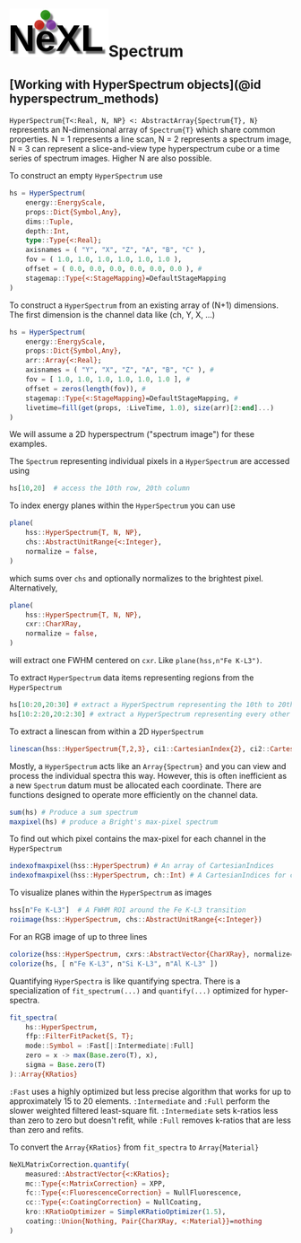 # ![](NeXL_sm.png)Spectrum
## [Working with HyperSpectrum objects](@id hyperspectrum_methods)

`HyperSpectrum{T<:Real, N, NP} <: AbstractArray{Spectrum{T}, N}` represents an N-dimensional array of `Spectrum{T}`
which share common properties. N = 1 represents a line scan, N = 2 represents a spectrum image, N = 3 can represent
a slice-and-view type hyperspectrum cube or a time series of spectrum images.  Higher N are also possible.

To construct an empty `HyperSpectrum` use
```julia
hs = HyperSpectrum(
    energy::EnergyScale,
    props::Dict{Symbol,Any},
    dims::Tuple,
    depth::Int,
    type::Type{<:Real};
    axisnames = ( "Y", "X", "Z", "A", "B", "C" ), 
    fov = ( 1.0, 1.0, 1.0, 1.0, 1.0, 1.0 ),
    offset = ( 0.0, 0.0, 0.0, 0.0, 0.0, 0.0 ), #
    stagemap::Type{<:StageMapping}=DefaultStageMapping
)
```

To construct a `HyperSpectrum` from an existing array of (N+1) dimensions.  The first dimension is the channel data like (ch, Y, X, ...)
```julia
hs = HyperSpectrum(
    energy::EnergyScale, 
    props::Dict{Symbol,Any}, 
    arr::Array{<:Real};
    axisnames = ( "Y", "X", "Z", "A", "B", "C" ), #
    fov = [ 1.0, 1.0, 1.0, 1.0, 1.0, 1.0 ], #
    offset = zeros(length(fov)), #
    stagemap::Type{<:StageMapping}=DefaultStageMapping, #
    livetime=fill(get(props, :LiveTime, 1.0), size(arr)[2:end]...)
)
```

We will assume a 2D hyperspectrum ("spectrum image") for these examples.

The `Spectrum` representing individual pixels in a `HyperSpectrum` are accessed using
```julia
hs[10,20]  # access the 10th row, 20th column
```
To index energy planes within the `HyperSpectrum` you can use
```julia
plane(
    hss::HyperSpectrum{T, N, NP},
    chs::AbstractUnitRange{<:Integer},
    normalize = false,
)
```
which sums over `chs` and optionally normalizes to the brightest pixel.
Alternatively,
```julia
plane(
    hss::HyperSpectrum{T, N, NP},
    cxr::CharXRay,
    normalize = false,
)
```
will extract one FWHM centered on `cxr`.  Like `plane(hss,n"Fe K-L3")`.

To extract `HyperSpectrum` data items representing regions from the `HyperSpectrum`
```julia
hs[10:20,20:30] # extract a HyperSpectrum representing the 10th to 20th row and 20th to 30th columns.
hs[10:2:20,20:2:30] # extract a HyperSpectrum representing every other pixel in the 10th to 20th row and 20th to 30th columns.
```

To extract a linescan from within a 2D `HyperSpectrum`
```julia
linescan(hss::HyperSpectrum{T,2,3}, ci1::CartesianIndex{2}, ci2::CartesianIndex{2}, width::Int=1)
```

Mostly, a `HyperSpectrum` acts like an `Array{Spectrum}` and you can view and process the 
individual spectra this way.  However, this is often inefficient as a new `Spectrum` datum
must be allocated each coordinate.  There are functions designed to operate more efficiently
on the channel data.

```julia
sum(hs) # Produce a sum spectrum
maxpixel(hs) # produce a Bright's max-pixel spectrum
```
To find out which pixel contains the max-pixel for each channel in the `HyperSpectrum`
```julia
indexofmaxpixel(hss::HyperSpectrum) # An array of CartesianIndices
indexofmaxpixel(hss::HyperSpectrum, ch::Int) # A CartesianIndices for channel `ch`
```

To visualize planes within the `HyperSpectrum` as images
```julia
hss[n"Fe K-L3"]  # A FWHM ROI around the Fe K-L3 transition
roiimage(hss::HyperSpectrum, chs::AbstractUnitRange{<:Integer})
```
For an RGB image of up to three lines
```julia
colorize(hss::HyperSpectrum, cxrs::AbstractVector{CharXRay}, normalize=:All)
colorize(hs, [ n"Fe K-L3", n"Si K-L3", n"Al K-L3" ])
```

Quantifying `HyperSpectra` is like quantifying spectra.   There is a specialization 
of `fit_spectrum(...)` and `quantify(...)` optimized for hyper-spectra.

```julia
fit_spectra(
    hs::HyperSpectrum,
    ffp::FilterFitPacket{S, T};
    mode::Symbol = :Fast[|:Intermediate|:Full]
    zero = x -> max(Base.zero(T), x),
    sigma = Base.zero(T)
)::Array{KRatios}
```
`:Fast` uses a highly optimized but less precise algorithm that works for up to 
approximately 15 to 20 elements.  `:Intermediate` and `:Full` perform the slower
weighted filtered least-square fit.  `:Intermediate` sets k-ratios less than zero
to zero but doesn't refit, while `:Full` removes k-ratios that are less than zero 
and refits.

To convert the `Array{KRatios}` from `fit_spectra` to `Array{Material}`
```julia
NeXLMatrixCorrection.quantify(
    measured::AbstractVector{<:KRatios};
    mc::Type{<:MatrixCorrection} = XPP,
    fc::Type{<:FluorescenceCorrection} = NullFluorescence,
    cc::Type{<:CoatingCorrection} = NullCoating,
    kro::KRatioOptimizer = SimpleKRatioOptimizer(1.5),
    coating::Union{Nothing, Pair{CharXRay, <:Material}}=nothing
)
```